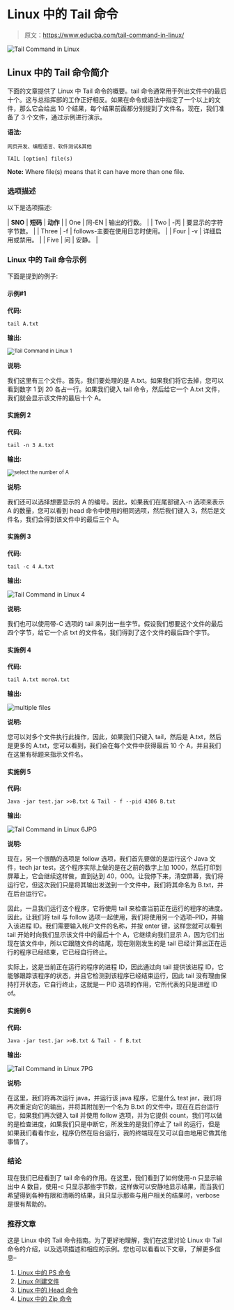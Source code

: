 # Linux 中的 Tail 命令

> 原文：<https://www.educba.com/tail-command-in-linux/>

![Tail Command in Linux](img/491f59bd05e59700d47f1f49a616d13d.png)



## Linux 中的 Tail 命令简介

下面的文章提供了 Linux 中 Tail 命令的概要。tail 命令通常用于列出文件中的最后十个。这与总指挥部的工作正好相反。如果在命令或语法中指定了一个以上的文件，那么它会给出 10 个结果，每个结果前面都分别提到了文件名。现在，我们准备了 3 个文件，通过示例进行演示。

**语法:**

<small>网页开发、编程语言、软件测试&其他</small>

`TAIL [option] file(s)`

**Note:** Where file(s) means that it can have more than one file.

### 选项描述

以下是选项描述:

| **SNO** | **短码** | **动作** |
| One | 同-EN | 输出的行数。 |
| Two | -丙 | 要显示的字符字节数。 |
| Three | -f | follows-主要在使用日志时使用。 |
| Four | -v | 详细启用或禁用。 |
| Five | 问 | 安静。 |

### Linux 中的 Tail 命令示例

下面是提到的例子:

#### 示例#1

**代码:**

`tail A.txt`

**输出:**

<sup>![Tail Command in Linux 1](img/f34f8aafc67881632196a7dc1d06121f.png)

</sup> 

**说明:**

我们这里有三个文件。首先，我们要处理的是 A.txt。如果我们将它去掉，您可以看到数字 1 到 20 各占一行。如果我们键入 tail 命令，然后给它一个 A.txt 文件，我们就会显示该文件的最后十个 A。

#### 实施例 2

**代码:**

`tail -n 3 A.txt`

**输出:**

<sup>![select the number of A ](img/6bb38c1721f9ef0a92e6bf175f1682bf.png)

</sup> 

**说明:**

我们还可以选择想要显示的 A 的编号。因此，如果我们在尾部键入-n 选项来表示 A 的数量，您可以看到 head 命令中使用的相同选项，然后我们键入 3，然后是文件名，我们会得到该文件中的最后三个 A。

#### 实施例 3

**代码:**

`tail -c 4 A.txt`

**输出:**

![Tail Command in Linux 4](img/87722fbc136267fc977889b4ec9d9ae4.png)



**说明:**

我们也可以使用带-C 选项的 tail 来列出一些字节。假设我们想要这个文件的最后四个字节，给它一个点 txt 的文件名，我们得到了这个文件的最后四个字节。

#### 实施例 4

**代码:**

`tail A.txt moreA.txt`

**输出:**

![multiple files](img/90b7d7d57d0201bb29798dbd120aca5a.png)



**说明:**

您可以对多个文件执行此操作，因此，如果我们只键入 tail，然后是 A.txt，然后是更多的 A.txt，您可以看到，我们会在每个文件中获得最后 10 个 A，并且我们在这里有标题来指示文件名。

#### 实施例 5

**代码:**

`Java -jar test.jar >>B.txt &
Tail - f --pid 4306 B.txt`

**输出:**

![Tail Command in Linux 6JPG](img/630756c7f779c5362f12f1493fa7c628.png)



**说明:**

现在，另一个很酷的选项是 follow 选项，我们首先要做的是运行这个 Java 文件，tech jar test，这个程序实际上做的是在之前的数字上加 1000，然后打印到屏幕上，它会继续这样做，直到达到 40，000。让我停下来，清空屏幕，我们将运行它，但这次我们只是将其输出发送到一个文件中，我们将其命名为 B.txt，并在后台运行它。

因此，一旦我们运行这个程序，它将使用 tail 来检查当前正在运行的程序的进度。因此，让我们将 tail 与 follow 选项一起使用，我们将使用另一个选项–PID，并输入该进程 ID。我们需要输入帐户文件的名称，并按 enter 键，这样您就可以看到 tail 开始时向我们显示该文件中的最后十个 A，它继续向我们显示 A，因为它们出现在该文件中，所以它跟随文件的结尾，现在刚刚发生的是 tail 已经计算出正在运行的程序已经结束，它已经自行终止。

实际上，这是当前正在运行的程序的进程 ID，因此通过向 tail 提供该进程 ID，它能够跟踪该程序的状态，并且它检测到该程序已经结束运行，因此 tail 没有理由保持打开状态，它自行终止，这就是— PID 选项的作用，它所代表的只是进程 ID of。

#### 实施例 6

**代码:**

`Java -jar test.jar >>B.txt &
Tail - f B.txt`

**输出:**

![Tail Command in Linux 7PG](img/f94a9818bd5c6ec48b2821a5602ce767.png)



**说明:**

在这里，我们将再次运行 java，并运行该 java 程序，它是什么 test jar，我们将再次重定向它的输出，并将其附加到一个名为 B.txt 的文件中，现在在后台运行它，如果我们再次键入 tail 并使用 follow 选项，并为它提供 count，我们可以做的是检查进度，如果我们只是中断它，所发生的是我们停止了 tail 的运行，但是 如果我们看看作业，程序仍然在后台运行，我的终端现在又可以自由地用它做其他事情了。

### 结论

现在我们已经看到了 tail 命令的作用。在这里，我们看到了如何使用-n 只显示输出中 A 数目，使用-c 只显示那些字节数，这样做可以安静地显示结果，而当我们希望得到各种有限和清晰的结果，且只显示那些与用户相关的结果时，verbose 是很有帮助的。

### 推荐文章

这是 Linux 中的 Tail 命令指南。为了更好地理解，我们在这里讨论 Linux 中 Tail 命令的介绍，以及选项描述和相应的示例。您也可以看看以下文章，了解更多信息–

1.  [Linux 中的 PS 命令](https://www.educba.com/ps-command-in-linux/)
2.  [Linux 创建文件](https://www.educba.com/linux-create-file/)
3.  [Linux 中的 Head 命令](https://www.educba.com/head-command-in-linux/)
4.  [Linux 中的 Zip 命令](https://www.educba.com/zip-command-in-linux/)





